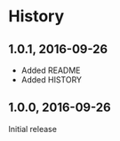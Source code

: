 # History

## 1.0.1, 2016-09-26

* Added README
* Added HISTORY

## 1.0.0, 2016-09-26

Initial release